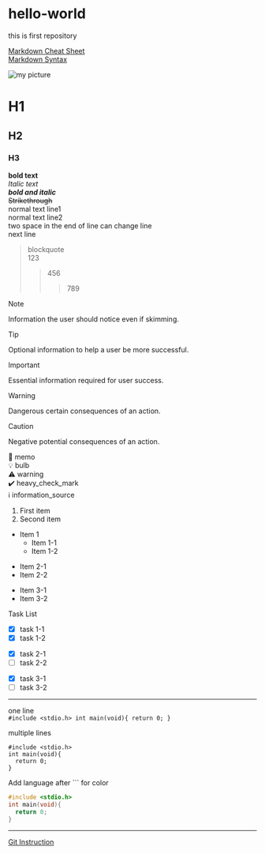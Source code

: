# hello-world
this is first repository

[Markdown Cheat Sheet](https://www.markdownguide.org/cheat-sheet/)\
[Markdown Syntax](https://www.dotcms.com/docs/latest/markdown-syntax)

![my picture]()

# H1
## H2
### H3

**bold text**\
*Italic text*\
***bold and italic***\
~~Strikethrough~~\
normal text line1\
normal text line2\
two space in the end of line can change line  
next line

> blockquote\
> 123
>> 456
>>> 789

> [!NOTE]
> Information the user should notice even if skimming.

> [!TIP]
> Optional information to help a user be more successful.

> [!IMPORTANT]
> Essential information required for user success.

> [!WARNING]
> Dangerous certain consequences of an action.

> [!CAUTION]
> Negative potential consequences of an action.

:memo: memo\
:bulb: bulb\
:warning: warning\
✔️ heavy_check_mark\
:information_source: information_source

1. First item
2. Second item

* Item 1
  * Item 1-1
  * Item 1-2
+ Item 2-1
+ Item 2-2
- Item 3-1
- Item 3-2

Task List
* [x] task 1-1
* [x] task 1-2
+ [x] task 2-1
+ [ ] task 2-2
- [x] task 3-1
- [ ] task 3-2

---

one line  
`#include <stdio.h>
int main(void){
  return 0;
}
`

multiple lines
```
#include <stdio.h>
int main(void){
  return 0;
}
```

Add language after ``` for color
```c
#include <stdio.h>
int main(void){
  return 0;
}
```

***

[Git Instruction](https://github.com/Lewis24Lin/hello-world.git)
